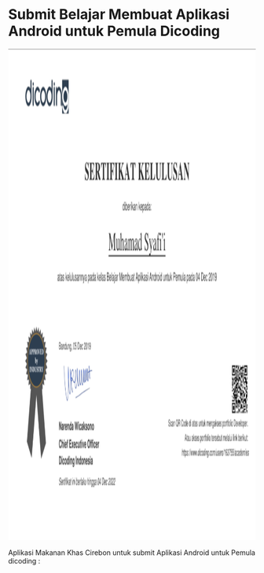 # Submit Belajar Membuat Aplikasi Android untuk Pemula Dicoding
<p align="center">
  <img width="1000" height="1000" src="Sertifikat Kelulusan Belajar Membuat Aplikasi Android untuk Pemula.png">
</p>
Aplikasi Makanan Khas Cirebon untuk submit Aplikasi Android untuk Pemula dicoding :
